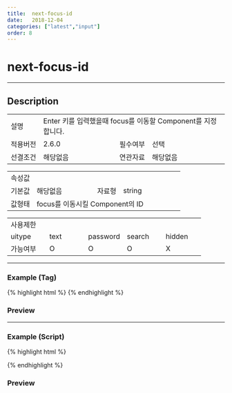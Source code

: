 ```yaml
---
title:  next-focus-id
date:   2018-12-04
categories: ["latest","input"]
order: 8
---
```


next-focus-id
===

---

## Description

<table style="width:100%">
    <colgroup>
        <col width="15%"/>
        <col width="35%"/>
        <col width="15%"/>
        <col width="35%"/>
    </colgroup>
    <tr>
        <td class="tdTitle">설명</td>
        <td colspan="3">Enter 키를 입력했을때 focus를 이동할 Component를 지정합니다.</td>
    </tr>
    <tr>
        <td class="tdTitle">적용버전</td>
        <td>2.6.0</td>
        <td class="tdTitle">필수여부</td>
        <td>선택</td>
    </tr>
    <tr>
        <td class="tdTitle">선결조건</td>
        <td>해당없음</td>
        <td class="tdTitle">연관자료</td>
        <td>해당없음</td>
    </tr>
</table>
<table style="width:100%">
    <colgroup>
        <col width="15%"/>
        <col width="35%"/>
        <col width="15%"/>
        <col width="35%"/>
    </colgroup>
    <tr>
        <td class="tdTitle tdBg" colspan="4">속성값</td>
    </tr>
    <tr>
        <td class="tdTitle">기본값</td>
        <td>해당없음</td>
        <td class="tdTitle">자료형</td>
        <td>string</td>
    </tr>
    <tr>
        <td class="tdTitle">값형태</td>
        <td colspan="3">focus를 이동시킬 Component의 ID</td>
    </tr>
</table>

<table style="width:100%">
    <colgroup>
        <col width="20%"/>
        <col width="20%"/>
        <col width="20%"/>
        <col width="20%"/>
        <col width="20%"/>
    </colgroup>
    <tr>
        <td class="tdTitle tdBg" colspan="5">사용제한</td>
    </tr>
    <tr>
        <td>uitype</td>
        <td class="tdCenter">text</td>
        <td class="tdCenter">password</td>
        <td class="tdCenter">search</td>
        <td class="tdCenter">hidden</td>
    </tr>
    <tr>
        <td>가능여부</td>
        <td class="tdBlue tdCenter">O</td>
        <td class="tdBlue tdCenter">O</td>
        <td class="tdBlue tdCenter">O</td>
        <td class="tdCenter">X</td>
    </tr>
</table>

---
### Example (Tag)

{% highlight html %}
<sbux-input id="sbIdx1" name="sbTagNm1" uitype="text" next-focus-id="sbIdx2"></sbux-input>
<sbux-input id="sbIdx2" name="sbTagNm2" uitype="text" next-focus-id="sbIdx1"></sbux-input>
{% endhighlight %}

### Preview

<sbux-input id="sbIdx1" name="sbTagNm1" uitype="text" next-focus-id="sbIdx2"></sbux-input>
<sbux-input id="sbIdx2" name="sbTagNm2" uitype="text" next-focus-id="sbIdx1"></sbux-input>

---
### Example (Script)

{% highlight html %}
<div id="sbArea1"></div>
<div id="sbArea2"></div>
<script>
    $(document).ready(function(){
        $('#sbArea1').sbInput({
            name : 'sbScriptNm',
            uitype : 'text',
            nextFocusId : 'sbArea2'
        });
        $('#sbArea2').sbInput({
            name : 'sbScriptNm',
            uitype : 'text',
            nextFocusId : 'sbArea1'
        });
    }); 
</script>
{% endhighlight %}

### Preview 

<div id="sbArea1"></div>
<div id="sbArea2"></div>
<script>
    $(document).ready(function(){
        $('#sbArea1').sbInput({
            name : 'sbScriptNm',
            uitype : 'text',
            nextFocusId : 'sbArea2'
        });
        $('#sbArea2').sbInput({
            name : 'sbScriptNm',
            uitype : 'text',
            nextFocusId : 'sbArea1'
        });
    }); 
</script>